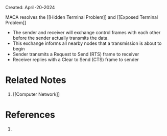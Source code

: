 Created: April-20-2024

MACA resolves the [[Hidden Terminal Problem]] and [[Exposed Terminal Problem]]

- The sender and receiver will exchange control frames with each other before the sender actually transmits the data.
- This exchange informs all nearby nodes that a transmission is about to begin
- Sender transmits a Request to Send (RTS) frame to receiver
- Receiver replies with a Clear to Send (CTS) frame to sender


# Related Notes

1. [[Computer Network]]
# References

1. 